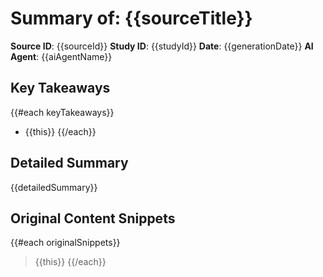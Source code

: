 # Summary of: {{sourceTitle}}

**Source ID**: {{sourceId}}
**Study ID**: {{studyId}}
**Date**: {{generationDate}}
**AI Agent**: {{aiAgentName}}

## Key Takeaways
{{#each keyTakeaways}}
- {{this}}
{{/each}}

## Detailed Summary
{{detailedSummary}}

## Original Content Snippets
{{#each originalSnippets}}
> {{this}}
{{/each}}
